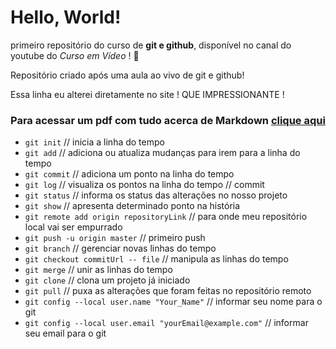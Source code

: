 # Hello, World!
primeiro repositório do curso de **git e github**, disponível no canal do youtube do *Curso em Vídeo* ! :vulcan_salute:

Repositório criado após uma aula ao vivo de git e github!
 
Essa linha eu alterei diretamente no site ! QUE IMPRESSIONANTE !
 
### Para acessar um pdf com tudo acerca de Markdown [clique aqui](https://github.com/gustavoguanabara/git-github)

- `git init` // inicia a linha do tempo
- `git add` // adiciona ou atualiza mudanças para irem para a linha do tempo
- `git commit` // adiciona um ponto na linha do tempo
- `git log` // visualiza os pontos na linha do tempo // commit
- `git status` // informa os status das alterações no nosso projeto
- `git show` // apresenta determinado ponto na história
- `git remote add origin repositoryLink` // para onde meu repositório local vai ser empurrado
- `git push -u origin master` // primeiro push
- `git branch` // gerenciar novas linhas do tempo
- `git checkout commitUrl -- file` // manipula as linhas do tempo
- `git merge` // unir as linhas do tempo
- `git clone` // clona um projeto já iniciado
- `git pull` // puxa as alterações que foram feitas no repositório remoto
- `git config --local user.name "Your_Name"` // informar seu nome para o git
- `git config --local user.email "yourEmail@example.com"` // informar seu email para o git
